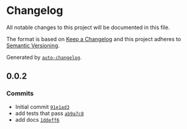 # Changelog

All notable changes to this project will be documented in this file.

The format is based on [Keep a Changelog](https://keepachangelog.com/en/1.0.0/)
and this project adheres to [Semantic Versioning](https://semver.org/spec/v2.0.0.html).

Generated by [`auto-changelog`](https://github.com/CookPete/auto-changelog).

## 0.0.2

### Commits

- Initial commit [`91e1ad3`](https://github.com/nichoth/ephemeral-crypto/commit/91e1ad366a31002f947ec42ef1006fbc88048e2c)
- add tests that pass [`ab9a7c8`](https://github.com/nichoth/ephemeral-crypto/commit/ab9a7c895aa07e4e93a72a5ec697e8b0418188ad)
- add docs [`1ddeff6`](https://github.com/nichoth/ephemeral-crypto/commit/1ddeff600ba404aee5bef6fe55429631c69f7dbf)
